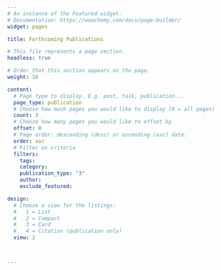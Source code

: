```yaml
---
# An instance of the Featured widget.
# Documentation: https://wowchemy.com/docs/page-builder/
widget: pages

title: Forthcoming Publications

# This file represents a page section.
headless: true

# Order that this section appears on the page.
weight: 16

content:
  # Page type to display. E.g. post, talk, publication...
  page_type: publication
  # Choose how much pages you would like to display (0 = all pages)
  count: 3
  # Choose how many pages you would like to offset by
  offset: 0
  # Page order: descending (desc) or ascending (asc) date.
  order: asc
  # Filter on criteria
  filters:
    tags: 
    category: 
    publication_type: "3"
    author: 
    exclude_featured: 

design:
  # Choose a view for the listings:
  #   1 = List
  #   2 = Compact
  #   3 = Card
  #   4 = Citation (publication only)
  view: 2



---
```

